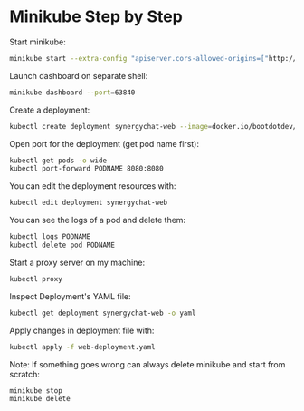 # Minikube Step by Step


Start minikube:

```bash
minikube start --extra-config "apiserver.cors-allowed-origins=["http://boot.dev"]"
```

Launch dashboard on separate shell:

```bash
minikube dashboard --port=63840
```

Create a deployment:

```bash
kubectl create deployment synergychat-web --image=docker.io/bootdotdev/synergychat-web:latest
```

Open port for the deployment (get pod name first):

```bash
kubectl get pods -o wide
kubectl port-forward PODNAME 8080:8080
```

You can edit the deployment resources with:

```bash
kubectl edit deployment synergychat-web
```

You can see the logs of a pod and delete them:

```bash
kubectl logs PODNAME
kubectl delete pod PODNAME
```

Start a proxy server on my machine:

```bash
kubectl proxy
```

Inspect Deployment's YAML file:

```bash
kubectl get deployment synergychat-web -o yaml
```

Apply changes in deployment file with:

```bash
kubectl apply -f web-deployment.yaml
```







Note: If something goes wrong can always delete minikube and start from scratch:

```bash
minikube stop
minikube delete
```